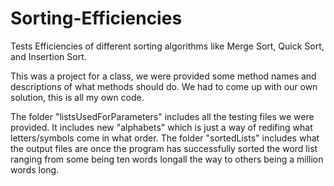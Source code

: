 # Sorting-Efficiencies
Tests Efficiencies of different sorting algorithms like Merge Sort, Quick Sort, and Insertion Sort.

This was a project for a class, we were provided some method names and descriptions of what methods should do. We had to come up with our own solution, this is all my own code. 

The folder "listsUsedForParameters" includes all the testing files we were provided. It includes new "alphabets" which is just a way of redifing what letters/symbols come in 
what order. The folder "sortedLists" includes what the output files are once the program has successfully sorted the word list ranging from some being ten words longall the 
way to others being a million words long. 

